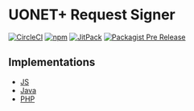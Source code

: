 # UONET+ Request Signer

[![CircleCI](https://img.shields.io/circleci/project/github/wulkanowy/uonet-request-signer/master.svg?style=for-the-badge)](https://circleci.com/gh/wulkanowy/uonet-request-signer)
[![npm](https://img.shields.io/npm/v/@wulkanowy/uonet-request-signer.svg?style=for-the-badge)](https://www.npmjs.com/package/@wulkanowy/uonet-request-signer)
[![JitPack](https://img.shields.io/jitpack/v/wulkanowy/uonet-request-signer.svg?style=for-the-badge)](https://jitpack.io/#wulkanowy/uonet-request-signer)
[![Packagist Pre Release](https://img.shields.io/packagist/vpre/wulkanowy/uonet-request-signer.svg?style=for-the-badge)](https://packagist.org/packages/wulkanowy/uonet-request-signer)


## Implementations

- [JS](https://github.com/wulkanowy/uonet-request-signer/tree/master/js)
- [Java](https://github.com/wulkanowy/uonet-request-signer/tree/master/jvm)
- [PHP](https://github.com/wulkanowy/uonet-request-signer/tree/master/php)
